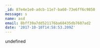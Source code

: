 ```yaml
---
_id: 87e4e1e0-adcb-11e7-ba60-73e6ff6c9850
message: s
name: asd
email: 8bff39a7dd521176ba68435db7607ad2
date: '2017-10-10T14:58:53.209Z'
---
```

undefined
